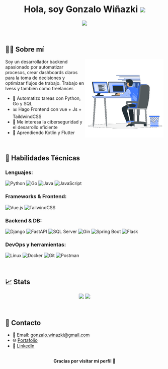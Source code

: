 <h1 align="center"><b>Hola, soy Gonzalo Wiñazki</b> <img src="https://media.giphy.com/media/hvRJCLFzcasrR4ia7z/giphy.gif" width="35"></h1>

<p align="center">
  <a href="https://github.com/DenverCoder1/readme-typing-svg">
    <img src="https://readme-typing-svg.herokuapp.com?font=Fira+Code&color=2EC4B6&size=25&center=true&vCenter=true&width=600&height=100&duration=6000&lines=Desarrollador+Backend+%7C+Fullstack;Automatizador+de+Procesos+con+Python+%26+Goland;Integraciones+con+APIs+%7C+Dashboard+Lover;Buscando+seguir+creciendo+y+aprender+m%C3%A1s">
  </a>
</p>

<br>

## 🧑‍💻 Sobre mí

<p align="left">
  <img align="right" src="https://github.com/0xAbdulKhalid/0xAbdulKhalid/raw/main/assets/mdImages/Right_Side.gif" width="250px">
  Soy un desarrollador backend apasionado por automatizar procesos, crear dashboards claros para la toma de decisiones y optimizar flujos de trabajo.
  Trabajo en Ivess y también como freelancer.
</p>

- 🔧 Automatizo tareas con Python, Go y SQL
- 📊 Hago Frontend con vue + Js + TaildwindCSS
- 🧠 Me interesa la ciberseguridad y el desarrollo eficiente
- 🚀 Aprendiendo Kotlin y Flutter

<br>

## 🚀 Habilidades Técnicas

### Lenguajes:
![Python](https://img.shields.io/badge/Python-3776AB?style=for-the-badge&logo=python&logoColor=white)
![Go](https://img.shields.io/badge/Go-00ADD8?style=for-the-badge&logo=go&logoColor=white)
![Java](https://img.shields.io/badge/Java-ED8B00?style=for-the-badge&logo=java&logoColor=white)
![JavaScript](https://img.shields.io/badge/JavaScript-F7DF1E?style=for-the-badge&logo=javascript&logoColor=black)

### Frameworks & Frontend:
![Vue.js](https://img.shields.io/badge/Vue.js-35495E?style=for-the-badge&logo=vue.js&logoColor=4FC08D)
![TailwindCSS](https://img.shields.io/badge/TailwindCSS-38B2AC?style=for-the-badge&logo=tailwind-css&logoColor=white)


### Backend & DB:
![Django](https://img.shields.io/badge/Django-092E20?style=for-the-badge&logo=django&logoColor=white)
![FastAPI](https://img.shields.io/badge/FastAPI-005571?style=for-the-badge&logo=fastapi)
![SQL Server](https://img.shields.io/badge/SQL_Server-CC2927?style=for-the-badge&logo=microsoft-sql-server&logoColor=white)
![Gin](https://img.shields.io/badge/Gin-00ADD8?style=for-the-badge&logo=go&logoColor=white)
![Spring Boot](https://img.shields.io/badge/Spring%20Boot-6DB33F?style=for-the-badge&logo=spring-boot&logoColor=white)
![Flask](https://img.shields.io/badge/Flask-000000?style=for-the-badge&logo=flask&logoColor=white)

### DevOps y herramientas:
![Linux](https://img.shields.io/badge/Linux-FCC624?style=for-the-badge&logo=linux&logoColor=black)
![Docker](https://img.shields.io/badge/Docker-2496ED?style=for-the-badge&logo=docker&logoColor=white)
![Git](https://img.shields.io/badge/Git-F05032?style=for-the-badge&logo=git&logoColor=white)
![Postman](https://img.shields.io/badge/Postman-FF6C37?style=for-the-badge&logo=postman&logoColor=white)

<br>

## 📈 Stats
<p align="center">
  <img src="https://github-readme-stats.vercel.app/api?username=gonzalo-wi&show_icons=true&theme=radical" width="450">
  <img src="https://github-readme-stats.vercel.app/api/top-langs/?username=gonzalo-wi&layout=compact&theme=radical" width="375">
</p>

<br>

## 🤝 Contacto

- 📧 Email: gonzalo.winazki@gmail.com
- 🌐 [Portafolio](https://gwinazki.com)
- 💼 [LinkedIn](https://www.linkedin.com/in/gonzalowiñazk)

<br>

<div align="center">
  <b>Gracias por visitar mi perfil 🙌</b>
</div>

<!-- Tiempo de visualización de alertas extendido a 1.5s si aplica en dashboard de Vue -->
